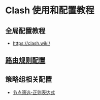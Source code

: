 # Clash 使用和配置教程

## 全局配置教程
- https://clash.wiki/

## [路由规则配置](https://github.com/LaolunsiG/XiaoE_PCR/blob/main/Config_File/Clash_Old/%E8%B7%AF%E7%94%B1%E8%A7%84%E5%88%99%E9%85%8D%E7%BD%AE.md)

## 策略组相关配置
- [节点筛选-正则表达式](https://github.com/LaolunsiG/XiaoE_PCR/blob/main/Config_File/%E8%8A%82%E7%82%B9%E7%9A%84%E6%AD%A3%E5%88%99%E8%A1%A8%E8%BE%BE%E5%BC%8F.md)
